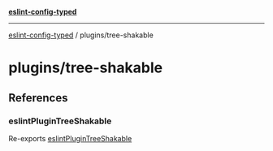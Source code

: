[**eslint-config-typed**](../README.md)

---

[eslint-config-typed](../README.md) / plugins/tree-shakable

# plugins/tree-shakable

## References

### eslintPluginTreeShakable

Re-exports [eslintPluginTreeShakable](tree-shakable/plugin.md#eslintplugintreeshakable)
